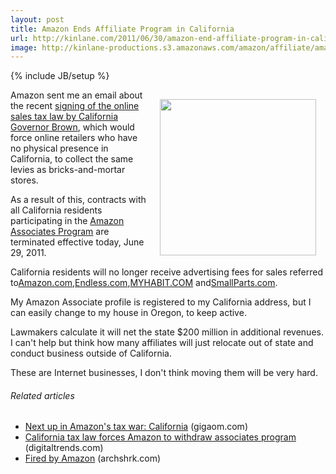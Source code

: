```yaml
---
layout: post
title: Amazon Ends Affiliate Program in California
url: http://kinlane.com/2011/06/30/amazon-end-affiliate-program-in-california/
image: http://kinlane-productions.s3.amazonaws.com/amazon/affiliate/amazon-affiliates.png
---
```

{% include JB/setup %}
<p>
     <a title="Amazon Affiliate Program" href="https://affiliate-program.amazon.com/" target="_blank"><img style="padding: 15px;" src="http://kinlane-productions.s3.amazonaws.com/amazon/affiliate/amazon-affiliates.png"  width="250" align="right" /></a>Amazon sent me an email about the recent <a title="signing of the online sales tax law, by California Governor Brown" href="http://www.mercurynews.com/top-stories/ci_18282733" target="_blank">signing of the online sales tax law by California Governor Brown</a>, which would force online retailers who have no physical presence in California, to collect the same levies as bricks-and-mortar stores.
</p>

<p>
     As a result of this, contracts with all California residents participating in the <a title="Amazon Affiliate Program" href="https://affiliate-program.amazon.com/" target="_blank">Amazon Associates Program</a> are terminated effective today, June 29, 2011.
</p>

<p>
     California residents will no longer receive advertising fees for sales referred to<a title="amazon.com" href="http://www.amazon.com" target="_blank">Amazon.com</a>,<a title="Endless.com" href="http://www.endless.com" target="_blank">Endless.com</a>,<a title="MYHABIT.COM" href="http://www.myhabit.com" target="_blank">MYHABIT.COM</a> and<a title="SmallParts.com" href="http://www.mallParts.com." target="_blank">SmallParts.com</a>.
</p>

<p>
     My Amazon Associate profile is registered to my California address, but I can easily change to my house in Oregon, to keep active.
</p>

<p>
     Lawmakers calculate it will net the state $200 million in additional revenues. I can't help but think how many affiliates will just relocate out of state and conduct business outside of California.
</p>

<p>
     These are Internet businesses, I don't think moving them will be very hard.
</p>
<h6 class="zemanta-related-title" style="font-size: 1em;">
     Related articles
</h6>
<ul class="zemanta-article-ul">
     <li class="zemanta-article-ul-li">
          <a href="http://gigaom.com/2011/06/29/amazon-sales-tax-california/">Next up in Amazon's tax war: California</a> (gigaom.com)
     </li>
     <li class="zemanta-article-ul-li">
          <a href="http://www.digitaltrends.com/computing/california-tax-law-forces-amazon-to-withdraw-associates-program/">California tax law forces Amazon to withdraw associates program</a> (digitaltrends.com)
     </li>
     <li class="zemanta-article-ul-li">
          <a href="http://archshrk.com/fired-by-amazon">Fired by Amazon</a> (archshrk.com)
     </li>
</ul>